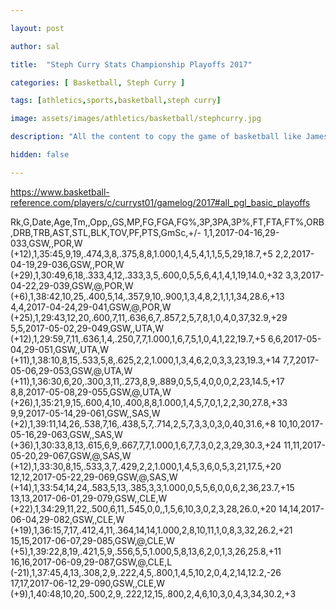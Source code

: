 ```yaml
---

layout: post

author: sal

title:  "Steph Curry Stats Championship Playoffs 2017"

categories: [ Basketball, Steph Curry ]

tags: [athletics,sports,basketball,steph curry]

image: assets/images/athletics/basketball/stephcurry.jpg

description: "All the content to copy the game of basketball like James Harden."

hidden: false

---
```


https://www.basketball-reference.com/players/c/curryst01/gamelog/2017#all_pgl_basic_playoffs




 
Rk,G,Date,Age,Tm,,Opp,,GS,MP,FG,FGA,FG%,3P,3PA,3P%,FT,FTA,FT%,ORB,DRB,TRB,AST,STL,BLK,TOV,PF,PTS,GmSc,+/-
1,1,2017-04-16,29-033,GSW,,POR,W (+12),1,35:45,9,19,.474,3,8,.375,8,8,1.000,1,4,5,4,1,1,5,5,29,18.7,+5
2,2,2017-04-19,29-036,GSW,,POR,W (+29),1,30:49,6,18,.333,4,12,.333,3,5,.600,0,5,5,6,4,1,4,1,19,14.0,+32
3,3,2017-04-22,29-039,GSW,@,POR,W (+6),1,38:42,10,25,.400,5,14,.357,9,10,.900,1,3,4,8,2,1,1,1,34,28.6,+13
4,4,2017-04-24,29-041,GSW,@,POR,W (+25),1,29:43,12,20,.600,7,11,.636,6,7,.857,2,5,7,8,1,0,4,0,37,32.9,+29
5,5,2017-05-02,29-049,GSW,,UTA,W (+12),1,29:59,7,11,.636,1,4,.250,7,7,1.000,1,6,7,5,1,0,4,1,22,19.7,+5
6,6,2017-05-04,29-051,GSW,,UTA,W (+11),1,38:10,8,15,.533,5,8,.625,2,2,1.000,1,3,4,6,2,0,3,3,23,19.3,+14
7,7,2017-05-06,29-053,GSW,@,UTA,W (+11),1,36:30,6,20,.300,3,11,.273,8,9,.889,0,5,5,4,0,0,0,2,23,14.5,+17
8,8,2017-05-08,29-055,GSW,@,UTA,W (+26),1,35:21,9,15,.600,4,10,.400,8,8,1.000,1,4,5,7,0,1,2,2,30,27.8,+33
9,9,2017-05-14,29-061,GSW,,SAS,W (+2),1,39:11,14,26,.538,7,16,.438,5,7,.714,2,5,7,3,3,0,3,0,40,31.6,+8
10,10,2017-05-16,29-063,GSW,,SAS,W (+36),1,30:33,8,13,.615,6,9,.667,7,7,1.000,1,6,7,7,3,0,2,3,29,30.3,+24
11,11,2017-05-20,29-067,GSW,@,SAS,W (+12),1,33:30,8,15,.533,3,7,.429,2,2,1.000,1,4,5,3,6,0,5,3,21,17.5,+20
12,12,2017-05-22,29-069,GSW,@,SAS,W (+14),1,33:54,14,24,.583,5,13,.385,3,3,1.000,0,5,5,6,0,0,6,2,36,23.7,+15
13,13,2017-06-01,29-079,GSW,,CLE,W (+22),1,34:29,11,22,.500,6,11,.545,0,0,,1,5,6,10,3,0,2,3,28,26.0,+20
14,14,2017-06-04,29-082,GSW,,CLE,W (+19),1,36:15,7,17,.412,4,11,.364,14,14,1.000,2,8,10,11,1,0,8,3,32,26.2,+21
15,15,2017-06-07,29-085,GSW,@,CLE,W (+5),1,39:22,8,19,.421,5,9,.556,5,5,1.000,5,8,13,6,2,0,1,3,26,25.8,+11
16,16,2017-06-09,29-087,GSW,@,CLE,L (-21),1,37:45,4,13,.308,2,9,.222,4,5,.800,1,4,5,10,2,0,4,2,14,12.2,-26
17,17,2017-06-12,29-090,GSW,,CLE,W (+9),1,40:48,10,20,.500,2,9,.222,12,15,.800,2,4,6,10,3,0,4,3,34,30.2,+3

